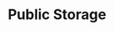 ---
title: "Public Storage"
url: /issaquah/public-storage-northwest-sammamish-road/
shop: storage rental
---